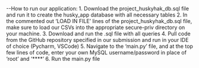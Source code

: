 --How to run our application:
	1.	Download the project_huskyhak_db.sql file and run it to create the husky_app database with all necessary tables
	2.	In the commented out ‘LOAD IN FILE’ lines of the project_huskyhak_db.sql file,  make sure to load our CSVs into the appropriate secure-priv 
	        directory on your machine.
	3.	Download and run the .sql file with all queries
	4.	Pull code from the GitHub repository specified in our submission and run in your IDE of choice (Pycharm, VSCode)
	5.	Navigate to the ‘main.py’ file, and at the top few lines of code, enter your own MySQL username/password in place of ‘root’ and ‘****’
	6.	Run the main.py file
